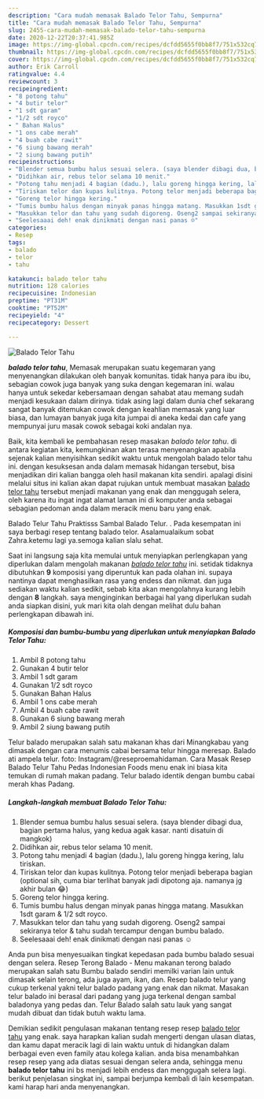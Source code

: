 ```yaml
---
description: "Cara mudah memasak Balado Telor Tahu, Sempurna"
title: "Cara mudah memasak Balado Telor Tahu, Sempurna"
slug: 2455-cara-mudah-memasak-balado-telor-tahu-sempurna
date: 2020-12-22T20:37:41.985Z
image: https://img-global.cpcdn.com/recipes/dcfdd5655f0bb8f7/751x532cq70/balado-telor-tahu-foto-resep-utama.jpg
thumbnail: https://img-global.cpcdn.com/recipes/dcfdd5655f0bb8f7/751x532cq70/balado-telor-tahu-foto-resep-utama.jpg
cover: https://img-global.cpcdn.com/recipes/dcfdd5655f0bb8f7/751x532cq70/balado-telor-tahu-foto-resep-utama.jpg
author: Erik Carroll
ratingvalue: 4.4
reviewcount: 3
recipeingredient:
- "8 potong tahu"
- "4 butir telor"
- "1 sdt garam"
- "1/2 sdt royco"
- " Bahan Halus"
- "1 ons cabe merah"
- "4 buah cabe rawit"
- "6 siung bawang merah"
- "2 siung bawang putih"
recipeinstructions:
- "Blender semua bumbu halus sesuai selera. (saya blender dibagi dua, bagian pertama halus, yang kedua agak kasar. nanti disatuin di mangkok)"
- "Didihkan air, rebus telor selama 10 menit."
- "Potong tahu menjadi 4 bagian (dadu.), lalu goreng hingga kering, lalu tiriskan."
- "Tiriskan telor dan kupas kulitnya. Potong telor menjadi beberapa bagian (optional sih, cuma biar terlihat banyak jadi dipotong aja. namanya jg akhir bulan 😂)"
- "Goreng telor hingga kering."
- "Tumis bumbu halus dengan minyak panas hingga matang. Masukkan 1sdt garam &amp; 1/2 sdt royco."
- "Masukkan telor dan tahu yang sudah digoreng. Oseng2 sampai sekiranya telor &amp; tahu sudah tercampur dengan bumbu balado."
- "Seelesaaai deh! enak dinikmati dengan nasi panas ☺️"
categories:
- Resep
tags:
- balado
- telor
- tahu

katakunci: balado telor tahu 
nutrition: 128 calories
recipecuisine: Indonesian
preptime: "PT31M"
cooktime: "PT52M"
recipeyield: "4"
recipecategory: Dessert

---
```



![Balado Telor Tahu](https://img-global.cpcdn.com/recipes/dcfdd5655f0bb8f7/751x532cq70/balado-telor-tahu-foto-resep-utama.jpg)

<b><i>balado telor tahu</i></b>, Memasak merupakan suatu kegemaran yang menyenangkan dilakukan oleh banyak komunitas. tidak hanya para ibu ibu, sebagian cowok juga banyak yang suka dengan kegemaran ini. walau hanya untuk sekedar kebersamaan dengan sahabat atau memang sudah menjadi kesukaan dalam dirinya. tidak asing lagi dalam dunia chef sekarang sangat banyak ditemukan cowok dengan keahlian memasak yang luar biasa, dan lumayan banyak juga kita jumpai di aneka kedai dan cafe yang mempunyai juru masak cowok sebagai koki andalan nya.

Baik, kita kembali ke pembahasan resep masakan <i>balado telor tahu</i>. di antara kegiatan kita, kemungkinan akan terasa menyenangkan apabila sejenak kalian menyisihkan sedikit waktu untuk mengolah balado telor tahu ini. dengan kesuksesan anda dalam memasak hidangan tersebut, bisa menjadikan diri kalian bangga oleh hasil makanan kita sendiri. apalagi disini melalui situs ini kalian akan dapat rujukan untuk membuat masakan <u>balado telor tahu</u> tersebut menjadi makanan yang enak dan menggugah selera, oleh karena itu ingat ingat alamat laman ini di komputer anda sebagai sebagian pedoman anda dalam meracik menu baru yang enak.

Balado Telur Tahu Praktisss Sambal Balado Telur. . Pada kesempatan ini saya berbagi resep tentang balado telor. Asalamualaikum sobat Zahra.ketemu lagi ya.semoga kalian slalu sehat.


Saat ini langsung saja kita memulai untuk menyiapkan perlengkapan yang diperlukan dalam mengolah makanan <u><i>balado telor tahu</i></u> ini. setidak tidaknya dibutuhkan <b>9</b> komposisi yang diperuntuk kan pada olahan ini. supaya nantinya dapat menghasilkan rasa yang endess dan nikmat. dan juga sediakan waktu kalian sedikit, sebab kita akan mengolahnya kurang lebih dengan <b>8</b> langkah. saya menginginkan berbagai hal yang diperlukan sudah anda siapkan disini, yuk mari kita olah dengan melihat dulu bahan perlengkapan dibawah ini.

<!--inarticleads1-->

##### Komposisi dan bumbu-bumbu yang diperlukan untuk menyiapkan Balado Telor Tahu:

1. Ambil 8 potong tahu
1. Gunakan 4 butir telor
1. Ambil 1 sdt garam
1. Gunakan 1/2 sdt royco
1. Gunakan  Bahan Halus
1. Ambil 1 ons cabe merah
1. Ambil 4 buah cabe rawit
1. Gunakan 6 siung bawang merah
1. Ambil 2 siung bawang putih


Telur balado merupakan salah satu makanan khas dari Minangkabau yang dimasak dengan cara menumis cabai bersama telur hingga meresap. Balado ati ampela telur. foto: Instagram/@reseproemahidaman. Cara Masak Resep Balado Telur Tahu Pedas Indonesian Foods menu enak ini biasa kita temukan di rumah makan padang. Telur balado identik dengan bumbu cabai merah khas Padang. 

<!--inarticleads2-->

##### Langkah-langkah membuat Balado Telor Tahu:

1. Blender semua bumbu halus sesuai selera. (saya blender dibagi dua, bagian pertama halus, yang kedua agak kasar. nanti disatuin di mangkok)
1. Didihkan air, rebus telor selama 10 menit.
1. Potong tahu menjadi 4 bagian (dadu.), lalu goreng hingga kering, lalu tiriskan.
1. Tiriskan telor dan kupas kulitnya. Potong telor menjadi beberapa bagian (optional sih, cuma biar terlihat banyak jadi dipotong aja. namanya jg akhir bulan 😂)
1. Goreng telor hingga kering.
1. Tumis bumbu halus dengan minyak panas hingga matang. Masukkan 1sdt garam &amp; 1/2 sdt royco.
1. Masukkan telor dan tahu yang sudah digoreng. Oseng2 sampai sekiranya telor &amp; tahu sudah tercampur dengan bumbu balado.
1. Seelesaaai deh! enak dinikmati dengan nasi panas ☺️


Anda pun bisa menyesuaikan tingkat kepedasan pada bumbu balado sesuai dengan selera. Resep Terong Balado - Menu makanan terong balado merupakan salah satu Bumbu balado sendiri memilki varian lain untuk dimasak selain terong, ada juga ayam, ikan, dan. Resep balado telur yang cukup terkenal yakni telur balado padang yang enak dan nikmat. Masakan telur balado ini berasal dari padang yang juga terkenal dengan sambal baladonya yang pedas dan. Telur Balado salah satu lauk yang sangat mudah dibuat dan tidak butuh waktu lama. 

Demikian sedikit pengulasan makanan tentang resep resep <u>balado telor tahu</u> yang enak. saya harapkan kalian sudah mengerti dengan ulasan diatas, dan kamu dapat meracik lagi di lain waktu untuk di hidangkan dalam berbagai even even family atau kolega kalian. anda bisa menambahkan resep resep yang ada diatas sesuai dengan selera anda, sehingga menu <b>balado telor tahu</b> ini bs menjadi lebih endess dan menggugah selera lagi. berikut penjelasan singkat ini, sampai berjumpa kembali di lain kesempatan. kami harap hari anda menyenangkan.
